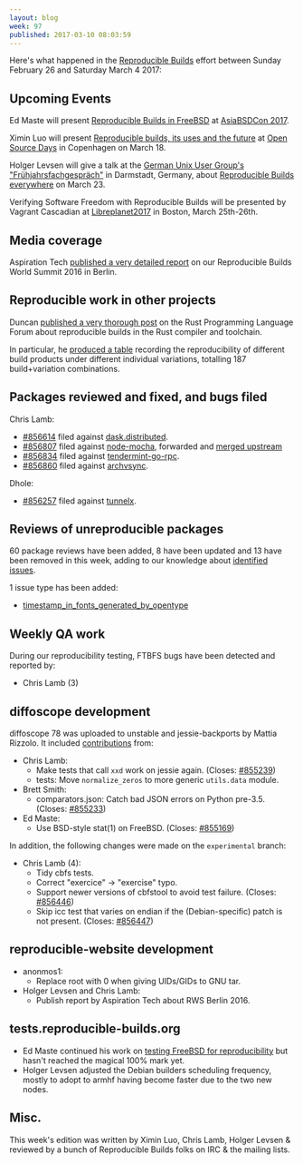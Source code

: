 ```yaml
---
layout: blog
week: 97
published: 2017-03-10 08:03:59
---
```


Here's what happened in the [Reproducible Builds](https://reproducible-builds.org) effort between Sunday February 26 and Saturday March 4 2017:


Upcoming Events
---------------

Ed Maste will present [Reproducible Builds in
FreeBSD](https://2017.asiabsdcon.org/program.html.en) at [AsiaBSDCon
2017](https://2017.asiabsdcon.org/program.html.en).

Ximin Luo will present [Reproducible builds, its uses and the
future](https://opensourcedays.org/community/sessions) at [Open Source
Days](https://opensourcedays.org/) in Copenhagen on March 18.

Holger Levsen will give a talk at the [German Unix User Group's "Frühjahrsfachgespräch"](http://www.guug.de/veranstaltungen/ffg2017/) in Darmstadt, Germany, about [Reproducible Builds everywhere](http://www.guug.de/adm/ffg-pk/abstracts.html#4_5_2) on March 23.

Verifying Software Freedom with Reproducible Builds will be presented
by Vagrant Cascadian at
[Libreplanet2017](https://www.libreplanet.org/2017/) in Boston, March
25th-26th.


Media coverage
--------------

Aspiration Tech [published a very detailed
report](https://reproducible-builds.org/events/berlin2016/) on our Reproducible
Builds World Summit 2016 in Berlin.


Reproducible work in other projects
-----------------------------------

Duncan [published a very thorough
post](https://users.rust-lang.org/t/testing-out-reproducible-builds/9758) on
the Rust Programming Language Forum about reproducible builds in the Rust
compiler and toolchain.

In particular, he [produced a table](https://vtllf.org/rustrepro/index.html)
recording the reproducibility of different build products under different
individual variations, totalling 187 build+variation combinations.


Packages reviewed and fixed, and bugs filed
-------------------------------------------

Chris Lamb:

* [#856614](https://bugs.debian.org/856614) filed against [dask.distributed](https://tracker.debian.org/pkg/dask.distributed).
* [#856807](https://bugs.debian.org/856807) filed against [node-mocha](https://tracker.debian.org/pkg/node-mocha), forwarded
  and [merged upstream](https://github.com/mochajs/mocha/pull/2727)
* [#856834](https://bugs.debian.org/856834) filed against [tendermint-go-rpc](https://tracker.debian.org/pkg/tendermint-go-rpc).
* [#856860](https://bugs.debian.org/856860) filed against [archvsync](https://tracker.debian.org/pkg/archvsync).

Dhole:

* [#856257](https://bugs.debian.org/856257) filed against [tunnelx](https://tracker.debian.org/pkg/tunnelx).


Reviews of unreproducible packages
----------------------------------

60 package reviews have been added, 8 have been updated and 13 have been
removed in this week, adding to our knowledge about [identified
issues](https://tests.reproducible-builds.org/debian/index_issues.html).

1 issue type has been added:

* [timestamp_in_fonts_generated_by_opentype](https://tests.reproducible-builds.org/issues/unstable/timestamp_in_fonts_generated_by_opentype_issue.html)


Weekly QA work
--------------

During our reproducibility testing, FTBFS bugs have been detected
and reported by:

 - Chris Lamb (3)


diffoscope development
----------------------

diffoscope 78 was uploaded to unstable and jessie-backports by Mattia Rizzolo.
It included
[contributions](https://salsa.debian.org/reproducible-builds/diffoscope/commits/78)
from:

- Chris Lamb:
  - Make tests that call `xxd` work on jessie again. (Closes: [#855239](https://bugs.debian.org/855239))
  - tests: Move `normalize_zeros` to more generic `utils.data` module.
- Brett Smith:
  - comparators.json: Catch bad JSON errors on Python pre-3.5. (Closes: [#855233](https://bugs.debian.org/855233))
- Ed Maste:
  - Use BSD-style stat(1) on FreeBSD. (Closes: [#855169](https://bugs.debian.org/855169))

In addition, the following changes were made on the `experimental` branch:

- Chris Lamb (4):
  - Tidy cbfs tests.
  - Correct "exercice" -> "exercise" typo.
  - Support newer versions of cbfstool to avoid test failure. (Closes: [#856446](https://bugs.debian.org/856446))
  - Skip icc test that varies on endian if the (Debian-specific) patch is not
    present. (Closes: [#856447](https://bugs.debian.org/856447))


reproducible-website development
--------------------------------

- anonmos1:
  - Replace root with 0 when giving UIDs/GIDs to GNU tar.
- Holger Levsen and Chris Lamb:
  - Publish report by Aspiration Tech about RWS Berlin 2016.

tests.reproducible-builds.org
-----------------------------

- Ed Maste continued his work on [testing FreeBSD for reproducibility](https://tests.reproducible-builds.org/freebsd/) but hasn't reached the magical 100% mark yet.
- Holger Levsen adjusted the Debian builders scheduling frequency, mostly to adopt to armhf having become faster due to the two new nodes.


Misc.
-----

This week's edition was written by Ximin Luo, Chris Lamb, Holger Levsen & reviewed by a bunch of
Reproducible Builds folks on IRC & the mailing lists.
